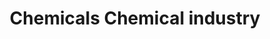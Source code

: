 ---
title: Chemicals Chemical industry
longTitle: 'Chemicals, Chemical industry'
tags:
- gccommon
relatedTerm:
- "[[Chemistry]]"
---